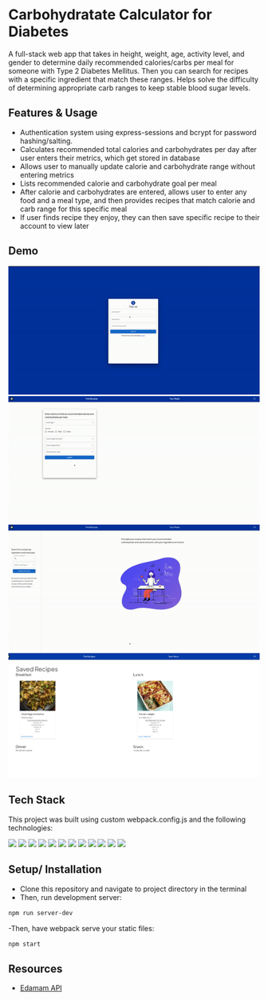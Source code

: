 # Carbohydratate Calculator for Diabetes

A full-stack web app that takes in height, weight, age, activity level, and gender to determine daily recommended calories/carbs per meal for someone with Type 2 Diabetes Mellitus. Then you can search for recipes with a specific ingredient that match these ranges. Helps solve the difficulty of determining appropriate carb ranges to keep stable blood sugar levels.

## Features & Usage

-  Authentication system using express-sessions and bcrypt for password hashing/salting.
-  Calculates recommended total calories and carbohydrates per day after user enters their metrics, which get stored in database
-  Allows user to manually update calorie and carbohydrate range without entering metrics
-  Lists recommended calorie and carbohydrate goal per meal
-  After calorie and carbohydrates are entered, allows user to enter any food and a meal type, and then provides recipes that match calorie and carb range for this specific meal
-  If user finds recipe they enjoy, they can then save specific recipe to their account to view later

## Demo

![](diagrams/login-page.gif)
![](diagrams/metrics-page.gif)
![](diagrams/recipes.gif)
![](diagrams/05-03-2022-20.49.13.jpg)

## Tech Stack

This project was built using custom webpack.config.js and the following technologies:

<img src="https://img.shields.io/badge/MongoDB-4EA94B?style=for-the-badge&logo=mongodb&logoColor=white" />
<img src="https://img.shields.io/badge/Express.js-000000?style=for-the-badge&logo=express&logoColor=white" />
<img src="https://img.shields.io/badge/React-20232A?style=for-the-badge&logo=react&logoColor=61DAFB" />
<img src="https://img.shields.io/badge/Node.js-339933?style=for-the-badge&logo=nodedotjs&logoColor=white" />
<img src="https://img.shields.io/badge/JavaScript-323330?style=for-the-badge&logo=javascript&logoColor=F7DF1E" />
<img src="https://img.shields.io/badge/CSS3-1572B6?style=for-the-badge&logo=css3&logoColor=white" />
<img src="https://img.shields.io/badge/npm-CB3837?style=for-the-badge&logo=npm&logoColor=white" />
<img src="https://img.shields.io/badge/prettier-1A2C34?style=for-the-badge&logo=prettier&logoColor=F7BA3E" />
<img src="https://img.shields.io/badge/Webpack-8DD6F9?style=for-the-badge&logo=Webpack&logoColor=white" />
<img src="https://img.shields.io/badge/Babel-F9DC3E?style=for-the-badge&logo=babel&logoColor=white" />
<img src="https://img.shields.io/badge/Material%20UI-007FFF?style=for-the-badge&logo=mui&logoColor=white" />
<img src="https://img.shields.io/badge/Insomnia-5849be?style=for-the-badge&logo=Insomnia&logoColor=white" />

## Setup/ Installation

-  Clone this repository and navigate to project directory in the terminal
-  Then, run development server:

```bash
npm run server-dev
```

-Then, have webpack serve your static files:

```bash
npm start
```

## Resources

-  [Edamam API](https://www.edamam.com/?gclid=Cj0KCQjwyMiTBhDKARIsAAJ-9VuwvU8TGmj1rEfWavPwrBSU-tzk-fxHe4yFU5UdpV77PwDeHZWFwYMaAukDEALw_wcB)
